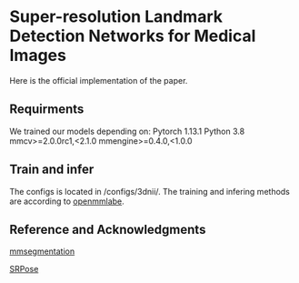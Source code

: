 # Super-resolution Landmark Detection Networks for Medical Images
Here is the official implementation of the paper.

## Requirments
We trained our models depending on:
Pytorch 1.13.1
Python 3.8
mmcv>=2.0.0rc1,<2.1.0
mmengine>=0.4.0,<1.0.0

## Train and infer
The configs is located in /configs/3dnii/.
The training and infering methods are according to [openmmlabe](https://mmsegmentation.readthedocs.io/en/latest/).

## Reference and Acknowledgments
[mmsegmentation](https://github.com/open-mmlab/mmsegmentation)

[SRPose](https://github.com/haonanwang0522/SRPose)
